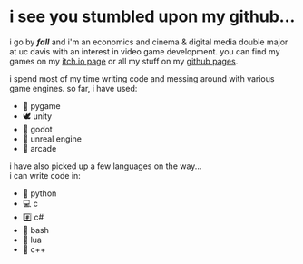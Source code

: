
# i see you stumbled upon my github...

i go by ***fall*** and i'm an economics and cinema & digital media double major at uc davis with an interest in video game development. 
you can find my games on my [itch.io page](https://fall211.itch.io/) or all my stuff on my [github pages](https://fall211.github.io/blog/).

i spend most of my time writing code and messing around with various game engines.
so far, i have used:
- 🐍 pygame
- 🕊 unity
- 🤖 godot
- 🌅 unreal engine
- 👾 arcade

i have also picked up a few languages on the way...  
i can write code in:
- 🐍 python
- 💻 c
- #️⃣ c#
- 🤯 bash
- 🌙 lua
- 🐥 c++

